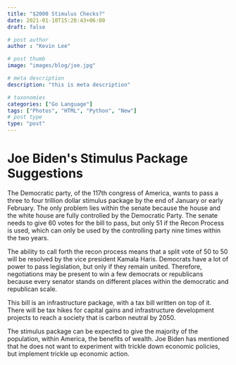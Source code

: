 ```yaml
---
title: "$2000 Stimulus Checks?"
date: 2021-01-10T15:28:43+06:00
draft: false

# post author
author : "Kevin Lee"

# post thumb
image: "images/blog/joe.jpg"

# meta description
description: "this is meta description"

# taxonomies
categories: ["Go Language"]
tags: ["Photos", "HTML", "Python", "New"]
# post type
type: "post"
---
```


# Joe Biden's Stimulus Package Suggestions

The Democratic party, of the 117th congress of America, wants to pass a three to four trillion dollar stimulus package by the end of January or early February. The only problem lies within the senate because the house and the white house are fully controlled by the Democratic Party. The senate needs to give 60 votes for the bill to pass, but only 51 if the Recon Process is used, which can only be used by the controlling party nine times within the two years.

The ability to call forth the recon process means that a split vote of 50 to 50 will be resolved by the vice president Kamala Haris. Democrats have a lot of power to pass legislation, but only if they remain united. Therefore, negotiations may be present to win a few democrats or republicans because every senator stands on different places within the democratic and republican scale.

This bill is an infrastructure package, with a tax bill written on top of it. There will be tax hikes for capital gains and infrastructure development projects to reach a society that is carbon neutral by 2050.

The stimulus package can be expected to give the majority of the population, within America, the benefits of wealth. Joe Biden has mentioned that he does not want to experiment with trickle down economic policies, but implement trickle up economic action.
